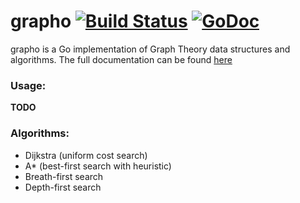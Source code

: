 grapho [![Build Status](https://travis-ci.org/ichinaski/grapho.svg?branch=master)](https://travis-ci.org/ichinaski/grapho) [![GoDoc](http://godoc.org/github.com/ichinaski/grapho?status.png)](http://godoc.org/github.com/ichinaski/grapho)
======

grapho is a Go implementation of Graph Theory data structures and algorithms. The full documentation can be found [here](http://godoc.org/github.com/ichinaski/grapho)

### Usage:
**TODO**

### Algorithms:
* Dijkstra (uniform cost search)
* A* (best-first search with heuristic)
* Breath-first search
* Depth-first search
